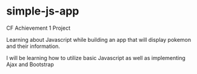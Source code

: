# simple-js-app
CF Achievement 1 Project

Learning about Javascript while building an app that will display pokemon and their information.

I will be learning how to utilize basic Javascript as well as implementing Ajax and Bootstrap
